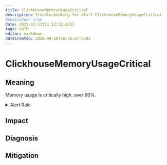 ```yaml
---
title: ClickhouseMemoryUsageCritical
description: Troubleshooting for alert ClickhouseMemoryUsageCritical
#published: true
date: 2023-12-12T21:12:32.022Z
tags: LGTM
editor: markdown
dateCreated: 2020-04-10T18:32:27.079Z
---
```


# ClickhouseMemoryUsageCritical

## Meaning
[//]: # "Short paragraph that explains what the alert means"
Memory usage is critically high, over 90%.

<details>
  <summary>Alert Rule</summary>

  ```yaml
alert: ClickhouseMemoryUsageCritical
expr: ClickHouseAsyncMetrics_CGroupMemoryUsed / ClickHouseAsyncMetrics_CGroupMemoryTotal * 100 > 90
for: 5m
labels:
    severity: critical
annotations:
    summary: ClickHouse Memory Usage Critical (instance {{ $labels.instance }})
    description: |-
        Memory usage is critically high, over 90%.
          VALUE = {{ $value }}
          LABELS = {{ $labels }}
    runbook: https://github.com/srerun/prometheus-alerts/content/runbooks/ClickhouseMemoryUsageCritical

  ```
</details>


## Impact
[//]: # "What could / will happen if the alert is not addressed"



## Diagnosis
[//]: # "Steps to take to identify the cause of the problem"



## Mitigation
[//]: # "The steps necessary to resolve the alert"
